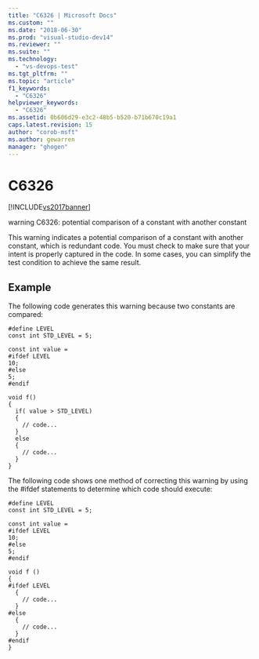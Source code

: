 ```yaml
---
title: "C6326 | Microsoft Docs"
ms.custom: ""
ms.date: "2018-06-30"
ms.prod: "visual-studio-dev14"
ms.reviewer: ""
ms.suite: ""
ms.technology: 
  - "vs-devops-test"
ms.tgt_pltfrm: ""
ms.topic: "article"
f1_keywords: 
  - "C6326"
helpviewer_keywords: 
  - "C6326"
ms.assetid: 0b606d29-e3c2-48b5-b520-b71b670c19a1
caps.latest.revision: 15
author: "corob-msft"
ms.author: gewarren
manager: "ghogen"
---
```

# C6326
[!INCLUDE[vs2017banner](../includes/vs2017banner.md)]

  
warning C6326: potential comparison of a constant with another constant  
  
 This warning indicates a potential comparison of a constant with another constant, which is redundant code. You must check to make sure that your intent is properly captured in the code. In some cases, you can simplify the test condition to achieve the same result.  
  
## Example  
 The following code generates this warning because two constants are compared:  
  
```  
#define LEVEL    
const int STD_LEVEL = 5;  
  
const int value =   
#ifdef LEVEL  
10;  
#else   
5;  
#endif  
  
void f()  
{  
  if( value > STD_LEVEL)  
  {  
    // code...  
  }  
  else  
  {  
    // code...  
  }  
}  
```  
  
 The following code shows one method of correcting this warning by using the #ifdef statements to determine which code should execute:  
  
```  
#define LEVEL    
const int STD_LEVEL = 5;  
  
const int value =   
#ifdef LEVEL  
10;  
#else   
5;  
#endif  
  
void f ()  
{  
#ifdef LEVEL  
  {  
    // code...  
  }  
#else  
  {  
    // code...  
  }  
#endif  
}   
```



